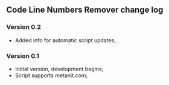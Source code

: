 ## Code Line Numbers Remover change log
### Version 0.2
* Added info for automatic script updates;

### Version 0.1
* Initial version, development begins;
* Script supports metanit.com;